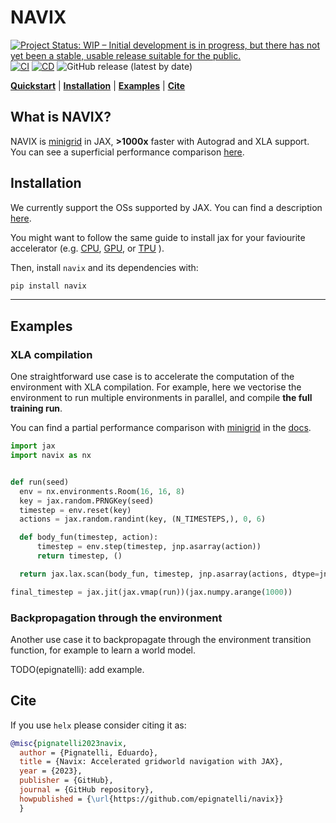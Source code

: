 # NAVIX

[![Project Status: WIP – Initial development is in progress, but there has not yet been a stable, usable release suitable for the public.](https://www.repostatus.org/badges/latest/wip.svg)](https://www.repostatus.org/#wip)
[![CI](https://github.com/epignatelli/navix/actions/workflows/CI.yml/badge.svg)](https://github.com/epignatelli/navix/actions/workflows/CI.yml)
[![CD](https://github.com/epignatelli/navix/actions/workflows/CD.yml/badge.svg)](https://github.com/epignatelli/navix/actions/workflows/CD.yml)
![GitHub release (latest by date)](https://img.shields.io/github/v/release/epignatelli/navix?color=%23216477&label=Release)

**[Quickstart](#what-is-navix)** | **[Installation](#installation)** | **[Examples](#examples)** | **[Cite](#cite)**

## What is NAVIX?
NAVIX is [minigrid](https://github.com/Farama-Foundation/Minigrid) in JAX, **>1000x** faster with Autograd and XLA support.
You can see a superficial performance comparison [here](docs/profiling.ipynb).


## Installation
We currently support the OSs supported by JAX.
You can find a description [here](https://github.com/google/jax#installation).

You might want to follow the same guide to install jax for your faviourite accelerator
(e.g. [CPU](https://github.com/google/jax#pip-installation-cpu),
[GPU](https://github.com/google/jax#pip-installation-gpu-cuda-installed-locally-harder), or
[TPU](https://github.com/google/jax#pip-installation-colab-tpu)
).

Then, install `navix` and its dependencies with:
```bash
pip install navix
```

---
## Examples

### XLA compilation
One straightforward use case is to accelerate the computation of the environment with XLA compilation.
For example, here we vectorise the environment to run multiple environments in parallel, and compile **the full training run**.

You can find a partial performance comparison with [minigrid](https://github.com/Farama-Foundation/Minigrid) in the [docs](docs/profiling.ipynb).

```python
import jax
import navix as nx


def run(seed)
  env = nx.environments.Room(16, 16, 8)
  key = jax.random.PRNGKey(seed)
  timestep = env.reset(key)
  actions = jax.random.randint(key, (N_TIMESTEPS,), 0, 6)

  def body_fun(timestep, action):
      timestep = env.step(timestep, jnp.asarray(action))
      return timestep, ()

  return jax.lax.scan(body_fun, timestep, jnp.asarray(actions, dtype=jnp.int32))[0]

final_timestep = jax.jit(jax.vmap(run))(jax.numpy.arange(1000))
```

### Backpropagation through the environment

Another use case it to backpropagate through the environment transition function, for example to learn a world model.

TODO(epignatelli): add example.


## Cite
If you use `helx` please consider citing it as:

```bibtex
@misc{pignatelli2023navix,
  author = {Pignatelli, Eduardo},
  title = {Navix: Accelerated gridworld navigation with JAX},
  year = {2023},
  publisher = {GitHub},
  journal = {GitHub repository},
  howpublished = {\url{https://github.com/epignatelli/navix}}
  }
```

